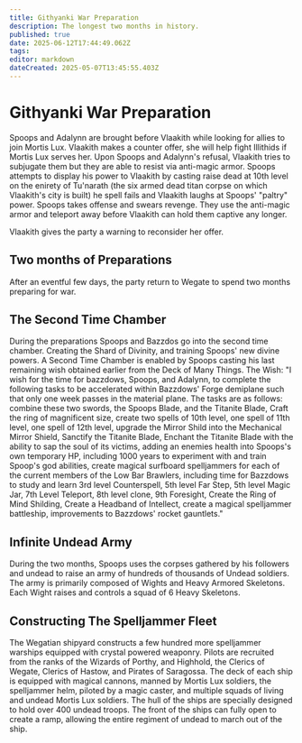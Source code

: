 ```yaml
---
title: Githyanki War Preparation
description: The longest two months in history.
published: true
date: 2025-06-12T17:44:49.062Z
tags: 
editor: markdown
dateCreated: 2025-05-07T13:45:55.403Z
---
```


# Githyanki War Preparation
Spoops and Adalynn are brought before Vlaakith while looking for allies to join Mortis Lux. Vlaakith makes a counter offer, she will help fight Illithids if Mortis Lux serves her. Upon Spoops and Adalynn's refusal, Vlaakith tries to subjugate them but they are able to resist via anti-magic armor. Spoops attempts to display his power to Vlaakith by casting raise dead at 10th level on the enirety of Tu'narath (the six armed dead titan corpse on which Vlaakith's city is built) he spell fails and Vlaakith laughs at Spoops' "paltry" power. Spoops takes offense and swears revenge. They use the anti-magic armor and teleport away before Vlaakith can hold them captive any longer.

Vlaakith gives the party a warning to reconsider her offer.




## Two months of Preparations

After an eventful few days, the party return to Wegate to spend two months preparing for war. 


## The Second Time Chamber
During the preparations Spoops and Bazzdos go into the second time chamber. Creating the Shard of Divinity, and training Spoops' new divine powers.
A Second Time Chamber is enabled by Spoops casting his last remaining wish obtained earlier from the Deck of Many Things.
The Wish: "I wish for the time for bazzdows, Spoops, and Adalynn, to complete the following tasks to be accelerated within Bazzdows' Forge demiplane such that only one week passes in the material plane. The tasks are as follows: combine these two swords, the Spoops Blade, and the Titanite Blade, Craft the ring of magnificent size, create two spells of 10th level, one spell of 11th level, one spell of 12th level, upgrade the Mirror Shild into the Mechanical Mirror Shield, Sanctify the Titanite Blade, Enchant the Titanite Blade with the ability to sap the soul of its victims, adding an enemies health into Spoops's own temporary HP, including 1000 years to experiment with and train Spoop's god abilities, create magical surfboard spelljammers for each of the current members of the Low Bar Brawlers, including time for Bazzdows to study and learn 3rd level Counterspell, 5th level Far Step, 5th level Magic Jar, 7th Level Teleport, 8th level clone, 9th Foresight, Create the Ring of Mind Shilding, Create a Headband of Intellect, create a magical spelljammer battleship, improvements to Bazzdows' rocket gauntlets."


## Infinite Undead Army
During the two months, Spoops uses the corpses gathered by his followers and undead to raise an army of hundreds of thousands of Undead soldiers. The army is primarily composed of Wights and Heavy Armored Skeletons. Each Wight raises and controls a squad of 6 Heavy Skeletons.


## Constructing The Spelljammer Fleet
The Wegatian shipyard constructs a few hundred more spelljammer warships equipped with crystal powered weaponry. Pilots are recruited from the ranks of the Wizards of Porthy, and Highhold, the Clerics of Wegate, Clerics of Hastow, and Pirates of Saragossa. The deck of each ship is equipped with magical cannons, manned by Mortis Lux soldiers, the spelljammer helm, piloted by a magic caster, and multiple squads of living and undead Mortis Lux soldiers. The hull of the ships are specially designed to hold over 400 undead troops. The front of the ships can fully open to create a ramp, allowing the entire regiment of undead to march out of the ship.

